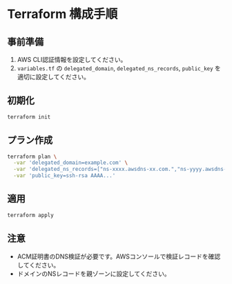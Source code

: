 # Terraform 構成手順

## 事前準備

1. AWS CLI認証情報を設定してください。
2. `variables.tf` の `delegated_domain`, `delegated_ns_records`, `public_key` を適切に設定してください。

## 初期化

```sh
terraform init
```

## プラン作成

```sh
terraform plan \
  -var 'delegated_domain=example.com' \
  -var 'delegated_ns_records=["ns-xxxx.awsdns-xx.com.","ns-yyyy.awsdns-yy.net."]' \
  -var 'public_key=ssh-rsa AAAA...'
```

## 適用

```sh
terraform apply
```

## 注意

- ACM証明書のDNS検証が必要です。AWSコンソールで検証レコードを確認してください。
- ドメインのNSレコードを親ゾーンに設定してください。